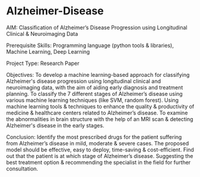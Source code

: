 # Alzheimer-Disease
AIM: Classification of Alzheimer’s Disease Progression using Longitudinal Clinical & Neuroimaging Data

Prerequisite Skills: Programming language (python tools & libraries), Machine Learning, Deep Learning

Project Type: Research Paper

Objectives: 
To develop a machine learning-based approach for classifying Alzheimer's disease progression using longitudinal clinical and neuroimaging data, with the aim of aiding early diagnosis and treatment planning.
To classify the 7 different stages of Alzheimer’s disease using various machine learning techniques (like SVM, random forest).
Using machine learning tools & techniques to enhance the quality & productivity of medicine & healthcare centers related to Alzheimer’s disease.
To examine the abnormalities in brain structure with the help of an MRI scan & detecting Alzheimer's disease in the early stages. 

Conclusion:
Identify the most prescribed drugs for the patient suffering from Alzheimer’s disease in mild, moderate & severe cases.
The proposed model should be effective, easy to deploy, time-saving & cost-efficient.
Find out that the patient is at which stage of Alzheimer’s disease. 
Suggesting the best treatment option & recommending the specialist in the field for further consultation.

